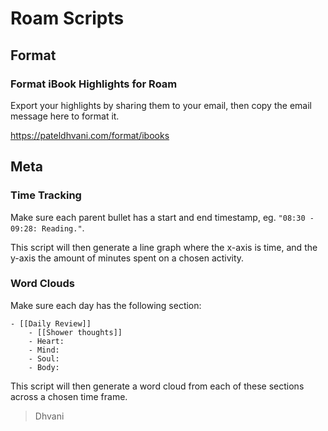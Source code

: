 # Roam Scripts

## Format

### Format iBook Highlights for Roam

Export your highlights by sharing them to your email, then copy the email message here to format it.

https://pateldhvani.com/format/ibooks

## Meta

### Time Tracking

Make sure each parent bullet has a start and end timestamp, eg. `"08:30 - 09:28: Reading."`.

This script will then generate a line graph where the x-axis is time, and the y-axis the amount of minutes spent on a chosen activity.


### Word Clouds

Make sure each day has the following section:
```
- [[Daily Review]]
    - [[Shower thoughts]]
    - Heart:
    - Mind:        
    - Soul:
    - Body:
```

This script will then generate a word cloud from each of these sections across a chosen time frame.

> Dhvani
